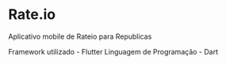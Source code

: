# Rate.io
 Aplicativo mobile de Rateio para Republicas 

 Framework utilizado - Flutter
 Linguagem de Programação - Dart
 
 
